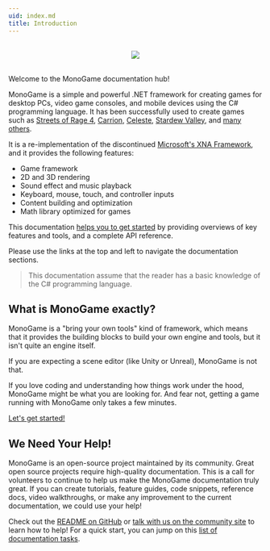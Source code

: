 ```yaml
---
uid: index.md
title: Introduction
---
```


<p align="center">
<br/>
  <img src="https://raw.githubusercontent.com/Mono-Game/MonoGame.Logo/master/FullColorOnLight/HorizontalLogo_128px.png"/>
<br/>
<br/>
</p>

Welcome to the MonoGame documentation hub!

MonoGame is a simple and powerful .NET framework for creating games for desktop PCs, video game consoles, and mobile devices using the C# programming language. It has been successfully used to create games such as [Streets of Rage 4](https://store.steampowered.com/app/985890/Streets_of_Rage_4/), [Carrion](https://store.steampowered.com/app/953490/CARRION/), [Celeste](https://store.steampowered.com/app/504230/Celeste/), [Stardew Valley](https://store.steampowered.com/app/413150/Stardew_Valley/), and [many others](https://www.monogame.net/showcase/).

It is a re-implementation of the discontinued [Microsoft's XNA Framework](https://msdn.microsoft.com/en-us/library/bb200104.aspx), and it provides the following features:

- Game framework
- 2D and 3D rendering
- Sound effect and music playback
- Keyboard, mouse, touch, and controller inputs
- Content building and optimization
- Math library optimized for games

This documentation [helps you to get started](articles/getting_started/0_getting_started.md) by providing overviews of key features and tools, and a complete API reference.

Please use the links at the top and left to navigate the documentation sections.

> This documentation assume that the reader has a basic knowledge of the C# programming language.

## What is MonoGame exactly?

MonoGame is a "bring your own tools" kind of framework, which means that it provides the building blocks to build your own engine and tools, but it isn't quite an engine itself.

If you are expecting a scene editor (like Unity or Unreal), MonoGame is not that.

If you love coding and understanding how things work under the hood, MonoGame might be what you are looking for. And fear not, getting a game running with MonoGame only takes a few minutes.

[Let's get started!](articles/getting_started/0_getting_started.md)

## We Need Your Help!

MonoGame is an open-source project maintained by its community. Great open source projects require high-quality documentation. This is a call for volunteers to continue to help us make the MonoGame documentation truly great. If you can create tutorials, feature guides, code snippets, reference docs, video walkthroughs, or make any improvement to the current documentation, we could use your help!

Check out the [README on GitHub](https://github.com/MonoGame/MonoGame/blob/develop/README.md) or [talk with us on the community site](http://community.monogame.net/t/lets-improve-the-monogame-documentation/916) to learn how to help! For a quick start, you can jump on this [list of documentation tasks](https://github.com/MonoGame/MonoGame/projects/4).
